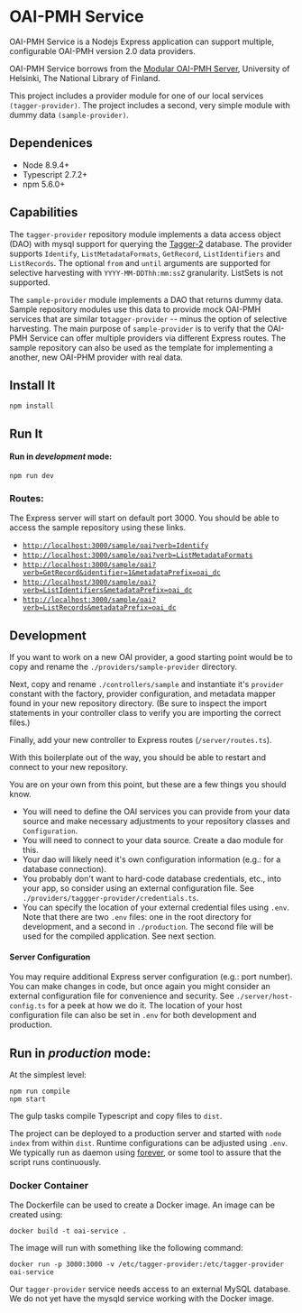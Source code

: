# OAI-PMH Service

OAI-PMH Service is a Nodejs Express application can support multiple, configurable OAI-PMH version 2.0 data providers.

OAI-PMH Service borrows from the [Modular OAI-PMH Server](https://github.com/NatLibFi/oai-pmh-server), University of Helsinki, 
The National Library of Finland. 

This project includes a provider module for one of our local services `(tagger-provider)`. The project
 includes a second, very simple module with dummy data `(sample-provider)`.  

## Dependenices

* Node 8.9.4+
* Typescript 2.7.2+
* npm 5.6.0+

## Capabilities

The `tagger-provider` repository module implements a data access object (DAO) with mysql support for querying the 
[Tagger-2](https://github.com/hatfieldlibrary/tagger-2) database.  The provider supports `Identify`, `ListMetadataFormats`, `GetRecord`, `ListIdentifiers` and `ListRecords`. The optional
`from` and `until` arguments are supported for selective harvesting with `YYYY-MM-DDThh:mm:ssZ` granularity.  ListSets is not supported.  

The `sample-provider` module implements a DAO that returns dummy data. Sample repository modules use this data to provide mock OAI-PMH services that
 are similar to`tagger-provider` -- minus the option of selective harvesting.  The main purpose of `sample-provider` is to verify that the
 OAI-PMH Service can offer multiple providers via different Express routes.  The sample repository can also be used as the template for implementing a another, 
 new OAI-PHM provider with real data.

## Install It
```
npm install
```

## Run It
#### Run in *development* mode:

```
npm run dev
```

### Routes:

The Express server will start on default port 3000.  You should be able to access the sample repository 
using these links.

* [`http://localhost:3000/sample/oai?verb=Identify`](http://localhost:3000/sample/oai?verb=Identify)
* [`http://localhost:3000/sample/oai?verb=ListMetadataFormats`](http://localhost:3000/sample/oai?verb=ListMetadataFormats)
* [`http://localhost:3000/sample/oai?verb=GetRecord&identifier=1&metadataPrefix=oai_dc`](http://localhost:3000/sample/oai?verb=GetRecord&identifier=1&metadataPrefix=oai_dc)
* [`http://localhost/3000/sample/oai?verb=ListIdentifiers&metadataPrefix=oai_dc`](http://localhost/3000/tagger/oai?verb=ListIdentifiers&metadataPrefix=oai_dc)
* [`http://localhost:3000/sample/oai?verb=ListRecords&metadataPrefix=oai_dc`](http://localhost:3000/sample/oai?verb=ListRecords&metadataPrefix=oai_dc)

## Development

If you want to work on a new OAI provider, a good starting point would be to copy and rename the `./providers/sample-provider` 
 directory. 
 
 Next, copy and rename `./controllers/sample` and  instantiate it's `provider` constant with the factory, provider configuration, 
 and metadata mapper found in your new repository directory. (Be sure to inspect the import statements in your controller class
 to verify you are importing the correct files.)  
 
 Finally, add your new controller to Express routes (`/server/routes.ts`).

With this boilerplate out of the way, you should be able to restart and connect to your new repository.

You are on your own from this point, but these are a few things you should know.

*  You will need to define the OAI services you can provide from your data source and make necessary adjustments to your repository
classes and `Configuration`.
* You will need to connect to your data source. Create a dao module for this.
* Your dao will likely need it's own configuration information (e.g.: for a database connection).
* You probably don't want to hard-code database credentials, etc., into your app, so consider using an external configuration file. 
See `./providers/taggger-provider/credentials.ts`.
* You can specify the location of your external credential files using `.env`. Note that there are two `.env` files: 
one in the root directory for development, and a second in `./production`. The second file will be used for the compiled
application.  See next section.

#### Server Configuration

You may require additional Express server configuration (e.g.: port number).  You can make changes in code, but once 
again you might consider an external configuration file for convenience and security. See `./server/host-config.ts`
for a peek at how we do it. The location of your host configuration file can also be set in `.env` for both development and production.


## Run in *production* mode:

At the simplest level:
```
npm run compile
npm start
```

The gulp tasks compile Typescript and copy files to `dist`. 

The project can be deployed to a production server and started with `node index` from within `dist`. Runtime configurations
can be adjusted using `.env`. We typically run as daemon using [forever](https://github.com/foreverjs/forever), or some tool 
to assure that the script runs continuously.  

### Docker Container

The Dockerfile can be used to create a Docker image.  An image can be created using:

`docker build -t oai-service .`

The image will run with something like the following command:

`docker run -p 3000:3000 -v /etc/tagger-provider:/etc/tagger-provider oai-service`

Our `tagger-provider` service needs access to an external MySQL database. We do not yet have the mysqld service working with the Docker
image.




